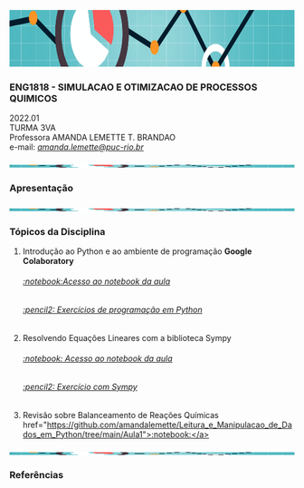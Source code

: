 
<p align="center">
<img src="https://github.com/amandalemette/ENG1818/blob/5a2a8ae2c6d70dfdadac589ef29561218447d37b/Imagens/im.png?raw=true" width=3000 height=100 />
</p>

### ENG1818 - SIMULACAO E OTIMIZACAO DE PROCESSOS QUIMICOS 
2022.01<br/>
TURMA 3VA<br/>
Professora AMANDA LEMETTE T. BRANDAO<br/>
e-mail: *amanda.lemette@puc-rio.br*

<p align="center">
<img src="https://github.com/amandalemette/ENG1818/blob/5a2a8ae2c6d70dfdadac589ef29561218447d37b/Imagens/im.png?raw=true" width=3000 height=5 />
</p>

### Apresentação


<p align="center">
<img src="https://github.com/amandalemette/ENG1818/blob/5a2a8ae2c6d70dfdadac589ef29561218447d37b/Imagens/im.png?raw=true" width=3000 height=5 />
</p>

### Tópicos da Disciplina

1. Introdução ao Python e ao ambiente de programação **Google Colaboratory** 

    <h6 id="aula1.1"><a href="https://bit.ly/3tGZpY7">:notebook:Acesso ao notebook da aula  </a></h6>

    <h6 id="aula1.2"><a href="https://github.com/amandalemette/ENG1818/blob/2fd10a47da971f6c7748eb5500992dece88f39a0/Turma_2022.01/Exercicios_Python.ipynb">:pencil2: Exercícios de programação em Python  </a></h6>

2. Resolvendo Equações Lineares com a biblioteca Sympy

    <h6 id="aula2.1"><a href="https://github.com/amandalemette/ENG1818/blob/77b0c00dd6f4e4b825221bc26d90030e5ee665ed/Turma_2022.01/ResolvendoEqLinearescomSympy.ipynb">:notebook: Acesso ao notebook da aula</a></h6>
    
    <h6 id="aula2.2"><a href="https://github.com/amandalemette/ENG1818/blob/0a1de8469f9ffbb3af91f16762b21cf899d6a8e9/Turma_2022.01/ListaSympy.ipynb">:pencil2: Exercício com Sympy</a></h6>

3. Revisão sobre Balanceamento de Reações Químicas
href="https://github.com/amandalemette/Leitura_e_Manipulacao_de_Dados_em_Python/tree/main/Aula1">:notebook:</a></h2>

<p align="center">
<img src="https://github.com/amandalemette/ENG1818/blob/5a2a8ae2c6d70dfdadac589ef29561218447d37b/Imagens/im.png?raw=true" width=3000 height=5 />
</p>

### Referências

